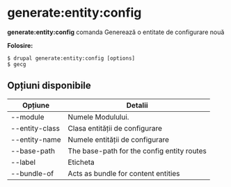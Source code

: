 # generate:entity:config
**generate:entity:config** comanda Generează o entitate de configurare nouă

**Folosire:**
```
$ drupal generate:entity:config [options] 
$ gecg  
```

## Opțiuni disponibile
Opțiune | Detalii
-------|-------------
--module | Numele Modulului.
--entity-class | Clasa entității de configurare
--entity-name | Numele entității de configurare
--base-path | The base-path for the config entity routes
--label | Eticheta
--bundle-of | Acts as bundle for content entities
